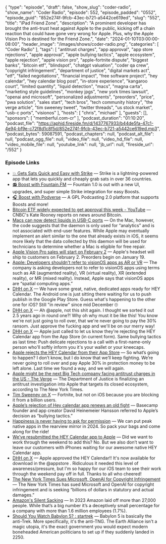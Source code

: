 {
  "type": "episode",
  "draft": false,
  "show_slug": "coder-radio",
  "show_name": "Coder Radio",
  "episode": 552,
  "episode_padded": "0552",
  "episode_guid": "852e274f-9fcb-43ec-b721-a5442ce619ed",
  "slug": "552",
  "title": "iPad Friend Zone",
  "description": "A prominent developer has brought the anti-trust heat against Apple to the public, kicking off a chain reaction that could have gone very wrong for Apple. Plus, why the Apple Vision Pro is destined for the Friend Zone.",
  "date": "2024-01-10T03:00:00-08:00",
  "header_image": "/images/shows/coder-radio.png",
  "categories": [
    "Coder Radio"
  ],
  "tags": [
    "antitrust charges",
    "app approval",
    "app store rejections",
    "apple approval",
    "apple bullying tactics",
    "apple ecosystem",
    "apple rejection",
    "apple vision pro",
    "apple-fortnite dispute",
    "biggest banks",
    "bitcoin etf",
    "blindspot",
    "chatgpt valuation",
    "coder qa crew",
    "copyright infringement",
    "department of justice",
    "digital markets act",
    "etf",
    "failed negotiations",
    "financial impact",
    "free software project",
    "hey calendar",
    "hey calendar blog post",
    "in-store experience",
    "kangaroo court",
    "limited quantity",
    "liquid detection",
    "macs",
    "magna carta",
    "marketing style guidelines",
    "monkey jpgs",
    "new york times lawsuit",
    "openai and microsoft",
    "personalized adjustments",
    "preorders",
    "price",
    "pwa solution",
    "sales start",
    "tech bros",
    "tech community history",
    "the verge article",
    "tim sweeney tweet",
    "twitter threads",
    "us stock market",
    "usb-c ports",
    "visionos"
  ],
  "hosts": [
    "chris",
    "michael"
  ],
  "guests": [],
  "sponsors": [
    "memberful.com-cr"
  ],
  "podcast_duration": "01:10:20",
  "podcast_file": "https://aphid.fireside.fm/d/1437767933/b44de5fa-47c1-4e94-bf9e-c72f8d1c8f5d/852e274f-9fcb-43ec-b721-a5442ce619ed.mp3",
  "podcast_bytes": 59087591,
  "podcast_chapters": null,
  "podcast_alt_file": null,
  "podcast_ogg_file": null,
  "video_file": null,
  "video_hd_file": null,
  "video_mobile_file": null,
  "youtube_link": null,
  "jb_url": null,
  "fireside_url": "/552"
}


### Episode Links

  * [💥 Gets Sats Quick and Easy with Strike](https://strike.me/ "💥 Gets Sats Quick and Easy with Strike") — Strike is a lightning-powered app that lets you quickly and cheaply grab sats in over 36 countries.
  * [📻 Boost with Fountain.FM](https://www.fountain.fm/ "📻 Boost with Fountain.FM") — Fountain 1.0 is out with a new UI, upgrades, and super simple Strike integration for easy Boosts.
  * [🎧 Boost with Podverse](https://podverse.fm/ "🎧 Boost with Podverse") — A GPL Podcasting 2.0 platform that supports Boosts and more!
  * [Bitcoin ETF widely expected to get approval this week - YouTube](https://www.youtube.com/watch?v=UCxEp3ZjBSE "Bitcoin ETF widely expected to get approval this week - YouTube") — CNBC's Kate Rooney reports on news around Bitcoin.
  * [Macs can now detect liquids in USB-C ports](https://9to5mac.com/2023/11/03/macs-liquids-detected-in-usb-c-ports/ "Macs can now detect liquids in USB-C ports") — On the Mac, however, the code suggests that the daemon is only used for “analytics” and is not associated with end-user features. While Apple may eventually implement an alert similar to the one that already exists in iOS, it seems more likely that the data collected by this daemon will be used for technicians to determine whether a Mac is eligible for free repair.
  * [Apple Vision Pro sales will start on February 2](https://appleinsider.com/articles/24/01/08/apple-vision-pro-will-ship-to-customers-on-february-2 "Apple Vision Pro sales will start on February 2") — Apple's headset will ship to customers on February 2. Preorders begin on January 19. 
  * [Apple: Developers shouldn't refer to visionOS apps as AR or VR](https://9to5mac.com/2024/01/08/apple-visionos-apps-ar-vr/ "Apple: Developers shouldn't refer to visionOS apps as AR or VR") — The company is asking developers not to refer to visionOS apps using terms such as AR (augmented reality), VR (virtual reality), XR (extended reality), or MR (mixed reality). Instead, Apple says that visionOS apps are “spatial computing apps.”
  * [DHH on X](https://twitter.com/dhh/status/1742193541999112308 "DHH on X") — We have some great, native, dedicated apps ready for HEY Calendar. The Android one is just sitting there waiting for us to push publish in the Google Play Store. Guess what's happening to the other one for iOS? Still "in review" since mid December 🙄
  * [DHH on X](https://twitter.com/dhh/status/1742638740525187506 "DHH on X") — Ah @apple, not this shit again. I thought we sorted it out 2.5 years ago in round one?! Why oh why must it be like this! You know we're not just going to roll over, that we're never going to pay the 30% ransom. Just approve the fucking app and we'll be on our merry way!
  * [DHH on X](https://twitter.com/dhh/status/1743341929675493806 "DHH on X") — Apple just called to let us know they're rejecting the HEY Calendar app from the App Store (in current form). Same bullying tactics as last time: Push delicate rejections to a call with a first-name-only person who'll softly inform you it's your wallet or your kneecaps.
  * [Apple rejects the HEY Calendar from their App Store](https://world.hey.com/dhh/apple-rejects-the-hey-calendar-from-their-app-store-4316dc03 "Apple rejects the HEY Calendar from their App Store") — So what’s going to happen? I don’t know, but I do know that we’ll keep fighting. We’re never going to roll over and pay Apple 30% in protection money to be left alone. Last time we found a way, and we will again.
  * [Apple might be the next Big Tech company facing antitrust charges in the US - The Verge](https://www.theverge.com/2024/1/5/24027001/apple-doj-antitrust-lawsuit-investigation "Apple might be the next Big Tech company facing antitrust charges in the US - The Verge") — The Department of Justice is finalizing an antitrust investigation into Apple that targets its closed ecosystem, according to The New York Times.
  * [Tim Sweeney on X](https://twitter.com/timsweeneyepic/status/1743389878589542566 "Tim Sweeney on X") — Fortnite, but not on iOS because you are blocking it from a billion users.
  * [Apple’s rejection of Hey calendar app renews an old fight](https://www.theverge.com/2024/1/5/24027283/apple-hey-rejection-calendar-app-basecamp-david-heinemeier-hansson "Apple’s rejection of Hey calendar app renews an old fight") — Basecamp founder and app creator David Heinemeier Hansson referred to Apple’s decision as “bullying tactics.”
  * [Happiness is never having to ask for permission](https://world.hey.com/dhh/happiness-is-never-having-to-ask-for-permission-20962d41 "Happiness is never having to ask for permission") — We can put peak native apps in the rearview mirror in 2024. So pack your bags and come along for the ride!
  * [We’ve resubmitted the HEY Calendar app to Apple](https://world.hey.com/dhh/we-ve-resubmitted-the-hey-calendar-app-to-apple-57240fbb "We’ve resubmitted the HEY Calendar app to Apple") — Did we want to work through the weekend to add this? No. But we also don’t want to leave our customers with iPhones waiting for our awesome native HEY Calendar app.
  * [DHH on X](https://twitter.com/dhh/status/1744745276932604413 "DHH on X") — Apple approved the HEY Calendar!! It's now available for download in the @appstore . Ridiculous it needed this level of awareness/pressure, but I'm so happy for our iOS team to see their work through the weekend pay off in full. Thanks to all who cheered!
  * [The New York Times Sues Microsoft, OpenAI for Copyright Infringement](https://www.thurrott.com/a-i/295251/the-new-york-times-sues-microsoft-openai-for-copyright-infringement "The New York Times Sues Microsoft, OpenAI for Copyright Infringement") — The New York Times has sued Microsoft and OpenAI for copyright infringement and is seeking “billions of dollars in statutory and actual damages.”
  * [Amazon's Silent Sacking](https://justingarrison.com/blog/2023-12-30-amazons-silent-sacking/ "Amazon's Silent Sacking") — In 2023 Amazon laid off more than 27,000 people. While that’s a big number it’s a deceptively small percentage for a company with more than 1.6 million employees (1.7%).
  * [Should You Watch Babylon 5? : startrek](https://www.reddit.com/r/startrek/comments/g6875/should_you_watch_babylon_5/ "Should You Watch Babylon 5? : startrek") — Babylon 5 is basically the anti-Trek. More specifically, it's the anti-TNG. The Earth Alliance isn't a magic utopia, it's the exact government you would expect modern boneheaded American politicians to set up if they suddenly landed in 2250.


